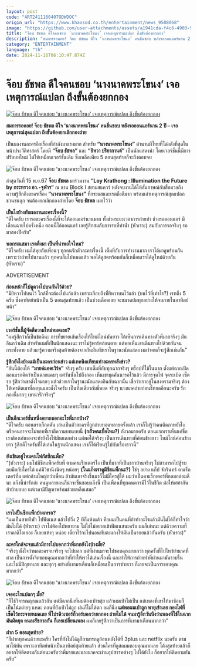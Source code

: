 ```yaml
---
layout: post
code: "ART2411160407ODWDOC"
origin_url: "https://www.khaosod.co.th/entertainment/news_9508068"
image: "https://github.com/user-attachments/assets/a1941cda-f4c6-4903-9843-51a538ce2aa8"
title: "จ๊อบ ธัชพล ดีใจคนชอบ ‘นางนาคพระโขนง’ เจอเหตุการณ์แปลก ถึงขั้นต้องยกกอง"
description: "สมการรอคอย! จ๊อบ ธัชพล ดีใจ ‘นางนาคพระโขนง’ คนชื่นชอบ หลังรอออนแอร์นาน 2 ปี - เจอเหตุการณ์สุดแปลก ถึงขั้นต้องยกเลิกกองถ่าย"
category: "ENTERTAINMENT"
language: "th"
date: 2024-11-16T06:10:47.874Z
---
```


# จ๊อบ ธัชพล ดีใจคนชอบ ‘นางนาคพระโขนง’ เจอเหตุการณ์แปลก ถึงขั้นต้องยกกอง

[![จ๊อบ ธัชพล ดีใจคนชอบ ‘นางนาคพระโขนง’ เจอเหตุการณ์แปลก ถึงขั้นต้องยกกอง](https://www.khaosod.co.th/wpapp/uploads/2024/11/job_161167-1.jpg "จ๊อบ ธัชพล ดีใจคนชอบ ‘นางนาคพระโขนง’ เจอเหตุการณ์แปลก ถึงขั้นต้องยกกอง")](https://www.khaosod.co.th/wpapp/uploads/2024/11/job_161167-1.jpg)

**สมการรอคอย! จ๊อบ ธัชพล ดีใจ ‘นางนาคพระโขนง’ คนชื่นชอบ หลังรอออนแอร์นาน 2 ปี – เจอเหตุการณ์สุดแปลก ถึงขั้นต้องยกเลิกกองถ่าย**

เป็นผลงานละครอีกเรื่องที่กำลังมาแรงมาก สำหรับ **“นางนาคพระโขนง”** ตำนานผีไทยที่โด่งดังที่สุดในหน้าประวัติศาสตร์ โดยมี **“จ๊อบ ธัชพล”** และ **“ยิหวา ปรียากานต์”** เป็นนักแสดงนำ โดยเวอร์ชั่นนี้มีการปรับบทใหม่ ไม่ให้เหมือนเวอร์ชั่นเดิม ซึ่งเหลือเพียง 5 ตอนสุดท้ายก็จะถึงตอบจบ

![จ๊อบ ธัชพล ดีใจคนชอบ ‘นางนาคพระโขนง’ เจอเหตุการณ์แปลก ถึงขั้นต้องยกกอง](https://www.khaosod.co.th/wpapp/uploads/2024/11/job_161167-4.jpg)

ล่าสุดวันที่ 15 พ.ย.67 **จ๊อบ ธัชพล** มาร่วมงาน **“Loy Krathong : Illumination the Future by กระทรวง อว.-จุฬาฯ”** ณ ลาน Block I สยามสแควร์ หลังจบงานได้ให้สัมภาษณ์กับสื่อมวลถึงความรู้สึกถึงละครเรื่อง **“นางนาคพระโขนง”** ที่กระแสและเรตติ้งดีมาก พร้อมเล่าเหตุการณ์สุดแปลกชวนขนลุก จนต้องยกเลิกกองถ่ายโดย **จ๊อบ ธัชพล** เผยไว้ว่า

**เป็นไงบ้างกับผลงานละครเรื่องนี้?**  
“ดีใจครับ เรารอละครเรื่องนี้ที่จะให้ออนแอร์นานมาก ทั้งช่วงระยะเวลาการถ่ายทำ ช่วงรอออนแอร์ มีเลื่อนฉายไปครั้งหนึ่ง ตอนนี้ได้ออนแอร์ เลยรู้สึกสมกับการรอที่ท่าน้ำ (หัวเราะ) สมกับการรอจริงๆ รอมาสองปีครับ”

**พอกระแสมา เรตติ้งมา เป็นที่น่าพอใจไหม?**  
“ดีใจครับ ผมได้คุยกับเพื่อนๆ ทุกคนรักตัวละครเรื่องนี้ เต็มที่กับการทำงานมาก เราได้มาดูพร้อมกันเพราะว่าถ่ายไปนานแล้ว ทุกคนลืมไปหมดแล้ว พอได้ดูสดพร้อมกันก็เหมือนเราได้ดูใหม่ด้วยกัน (หัวเราะ)”

ADVERTISEMENT

**ก่อนหน้าก็ไปดูดวงไปบนกันไว้ด้วย?**  
“มียิหวาไปบนไว้ ใกล้ที่จะต้องไปแก้แล้ว เพราะเกือบถึงที่ยิหวาบนไว้แล้ว (บนไว้ที่เท่าไร?) เรทติ้ง 5 ครับ ซึ่งอาทิตย์หน้าเป็น 5 ตอนสุดท้ายแล้ว เป็นช่วงเดือดเลย จะขมวดปมทุกอย่างให้จบภายในอาทิตย์หน้า”

![จ๊อบ ธัชพล ดีใจคนชอบ ‘นางนาคพระโขนง’ เจอเหตุการณ์แปลก ถึงขั้นต้องยกกอง](https://www.khaosod.co.th/wpapp/uploads/2024/11/job_161167-6.jpg)

**เวอร์ชั่นนี้ผู้จัดตีความใหม่หมดเลย?**  
“ผมรู้สึกว่าก็เป็นข้อดีนะ การที่ขยายเส้นเรื่องให้ไทม์ไลน์มันยาว ได้เห็นการเดินทางตัวพี่มากจริงๆ มันอินกว่าเดิม สำหรับผมที่เป็นนักแสดงนะ เราไม่รู้พาร์ตก่อนตาย แต่พอเห็นเขาเดินทางไปด้วยกันจนกระทั่งตาย แล้วมารู้ความจริงสุดท้ายต้องจากกันมันทัชเราในฐานะนักแสดง ผมว่าคนก็จะรู้สึกเช่นกัน”

**รู้สึกยังไงบ้างแม้เป็นละครก่อนข่าว แต่เทคนิคเทียบเท่าละครหลังข่าว?**  
“อันนี้ต้องให้ **“มายด์แอดเวิร์ค”** จริงๆ ครับ เขาเต็มที่กับทุกฉากจริงๆ พร็อปที่ใช้ในฉาก ตั้งแต่ฉากเปิดตอนแรกคิดว่าเป็นฉากแคบๆ แต่วันนั้นไปถึงกอง เห็นเขาขุดคันนารอไว้แล้ว มีการจุดไฟ จุดระเบิด เซ็ตรอ รู้สึกว่าเขาตั้งใจมากๆ แล้วช่วยเราในฐานะนักแสดงอินกับฉากนั้น เชื่อว่าเราอยู่ในสงครามจริงๆ ต้องให้เครดิตเขาที่ลงทุนและตั้งใจครับ เป็นทีมเดียวกับธี่หยด จริงๆ นางนาคถ่ายก่อนธี่หยดอีกนะครับ รักกองนี้มากๆ เขาน่ารักจริงๆ”

![จ๊อบ ธัชพล ดีใจคนชอบ ‘นางนาคพระโขนง’ เจอเหตุการณ์แปลก ถึงขั้นต้องยกกอง](https://www.khaosod.co.th/wpapp/uploads/2024/11/job_161167-8.jpg)

**เป็นอีกเวอร์ชั่นหนึ่งอยากบอกอะไรพี่มากบ้าง?**  
“ดีใจครับ ตอนแรกก็กดดัน เล่นเป็นตัวละครที่ถูกถ่ายทอดหลายครั้งแล้ว เราก็ไม่รู้ว่าคนติดภาพยังไง หรือคนอาจจะไม่ชอบที่เราตีความบทแบบนี้ **(กลัวคนเบื่อไหม?)** กังวลมากครับ ตอนแรกเราเห็นแค่ชื่อ เราต้องเล่นเองจะทำยังไงให้มันแตกต่าง แต่พอได้จริงๆ เป็นการเดินทางที่ค่อนข้างยาว ไทม์ไลน์ค่อนข้างยาว รู้สึกดีใจครับที่ได้เล่นในฐานนักแสดง เราก็ได้เรียนรู้ไปกับเรื่องราวนี้”

**ยังเขินอยู่ไหมคนโฟกัสซิกแพ็ก?**  
“(หัวเราะ) ผมไม่มีซิกแพ็กครับพี่ ตามคาแร็กเตอร์ไง เป็นที่มากที่เป็นชาวบ้านจริงๆ ไม่สามารถไปสู้รบตบมือกับใครได้ แค่มีวิชานึงนิดๆ หน่อยๆ **(ในแก๊งเราดูมีซิกแพ็กนะ?)** ใช่ๆ อย่าง แก็ป จักรินทร์ คาแร็กเตอร์ทึ่ม แต่กล้ามใหญ่กว่าเพื่อน ถ้ามันเอาจริงขึ้นมาก็ไม่มีใครสู้ได้ ผมว่าเป็นคาแร็กเตอร์ที่กลมกล่อมดีนะ แก๊งนี้น่ารักอ่ะ คนดูหลายคนก็น่าจะชื่นชอบแก๊งนี้ เป็นเพื่อนที่ทุกคนควรมีไว้ในชีวิต ต่อให้เฮฮากัน บ้าบ้าบอบอ แต่เวลามีปัญหาพร้อมช่วยเหลือเสมอ”

![จ๊อบ ธัชพล ดีใจคนชอบ ‘นางนาคพระโขนง’ เจอเหตุการณ์แปลก ถึงขั้นต้องยกกอง](https://www.khaosod.co.th/wpapp/uploads/2024/11/job_161167-7.jpg)

**เราไม่ปั้นซิกแพ็กบ้างเหรอ?**  
“ผมเป็นสายกีฬา ไปฟิตเนส แล้วไปวิ่ง 2 ทีก็แห้งแล้ว คือผมเป็นคนที่ถ้าทำอะไรแล้วมันไม่ได้ก็ทำใจว่ามันไม่ได้ (หัวเราะ)​ เราไม่ต้องไปพยายาม ไม่ใช่ไม่อยากเข้าฟิตเนสนะครับ ผมก็เล่นนะ แต่ด้วยความที่เราคาดิโอเยอะ ก็เลยแห้งๆ หน่อย เดี๋ยวไว้จะไปนอนทับตะแกงให้มันเป็นรอยแล้วกันครับ (หัวเราะ)”

**ละครใกล้จะจบแล้วมีการไปบอกกว่าพี่มากยังไงบ้างมั้ย?**  
“จริงๆ ตั้งใจว่าพอละครจบจริงๆ จะไปบอก แต่ที่ผ่านมาจะไปขอบคุณมากกว่า ทุกครั้งที่ไปไหว้ย่านาคที่ศาล เป็นการตั้งจิตขอบคุณมากกว่าที่ทำให้เราได้เล่นเรื่องนี้ และทำให้การถ่ายทำที่ผ่านมามันราบรื่น และไม่มีปัญหาเลย และทุกๆ อย่างที่เขามาเตือนก็เหมือนเป็นการช่วยเรา ก็เลยจะเป็นการขอบคุณมากกว่า”

![จ๊อบ ธัชพล ดีใจคนชอบ ‘นางนาคพระโขนง’ เจอเหตุการณ์แปลก ถึงขั้นต้องยกกอง](https://www.khaosod.co.th/wpapp/uploads/2024/11/job_161167-5.jpg)

**เจออะไรแปลกๆ มั้ย?**  
“ก็ใช้วิจารณญาณแล้วกัน แต่มีฉากนึงที่ผมต้องเป่าขลุ่ย แล้วผมเป่าไม่เป็น แต่เพลงที่เขาให้มาซ้อมก็เป็นโน้ตง่ายๆ แหละ ตอนที่ยังเป่าไม่ถูก ฝนก็ไม่ได้ตก ลมก็นิ่ง **แต่พอผมเป่าถูก พายุเข้าเลย กองไฟที่เซ็ตไว้กระจายหมดเลย พี่โปรดิวเซอร์ก็วอร์บอกว่ายกกอง ถ่ายไม่ได้ จนมารู้อีกวันนึงว่าเพลงที่ใช้ในฉากมันผิดยุค คนละรัชกาลกัน ก็เลยเปลี่ยนเพลง** ผมก็เลยรู้สึกว่าเป็นการที่เขามาเตือนมากกว่า”

**ฝาก 5 ตอนสุดท้าย?**  
“ก็ฝากทุกคนด้วยนะครับ ใครที่ยังไม่ได้ดูก็สามารถดูย้อนหลังได้ที่ 3plus และ netflix นะครับ ตามมาให้ทัน เพราะอาทิตย์หน้าเป็นอาทิตย์สุดท้ายแล้ว ส่วนใครที่ดูสดผมขอบคุณมากเลย โค้งสุดท้ายแล้วก็อยากให้ติดตามกันต่อนะครับว่าพี่มากและนางนาคจะผ่านอุปสรรคต่างๆ ไปได้ยังไง ก็อยากให้ติดตามกันครับ”